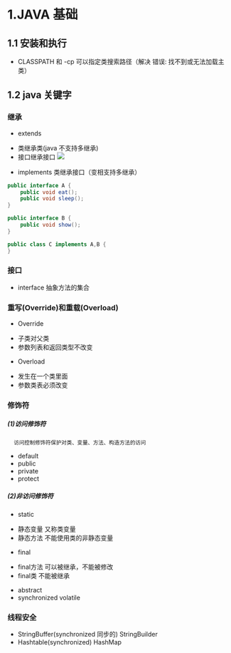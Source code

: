 # 1.JAVA 基础

## 1.1 安装和执行
 - CLASSPATH 和 -cp 可以指定类搜索路径（解决 错误: 找不到或无法加载主类）

## 1.2 java 关键字
### 继承
- extends
 + 类继承类(java 不支持多继承)
 + 接口继承接口
![](assets/markdown-img-paste-20181010160054285.png)
- implements 类继承接口（变相支持多继承）

```java
public interface A {
    public void eat();
    public void sleep();
}

public interface B {
    public void show();
}

public class C implements A,B {
}
```

### 接口
- interface 抽象方法的集合

### 重写(Override)和重载(Overload)
- Override
 + 子类对父类
 + 参数列表和返回类型不改变
- Overload
 + 发生在一个类里面
 + 参数类表必须改变

### 修饰符
##### (1)访问修饰符
      访问控制修饰符保护对类、变量、方法、构造方法的访问
- default
- public
- private
- protect

##### (2)非访问修饰符
- static
 + 静态变量 又称类变量
 + 静态方法 不能使用类的非静态变量
- final
 + final方法 可以被继承，不能被修改
 + final类 不能被继承
- abstract
- synchronized volatile

### 线程安全
- StringBuffer(synchronized 同步的) StringBuilder
- Hashtable(synchronized) HashMap
